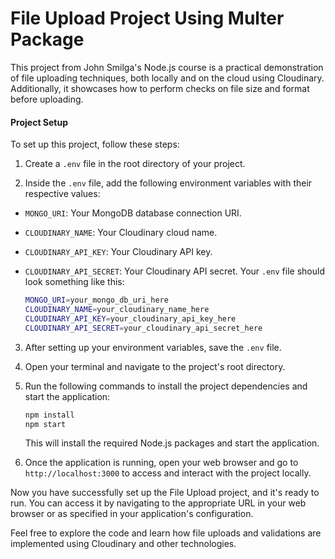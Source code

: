 # File Upload Project Using Multer Package

This project from John Smilga's Node.js course is a practical demonstration of file uploading techniques, both locally and on the cloud using Cloudinary. Additionally, it showcases how to perform checks on file size and format before uploading.

#### Project Setup

To set up this project, follow these steps:

1. Create a `.env` file in the root directory of your project.

2. Inside the `.env` file, add the following environment variables with their respective values:

- `MONGO_URI`: Your MongoDB database connection URI.
- `CLOUDINARY_NAME`: Your Cloudinary cloud name.
- `CLOUDINARY_API_KEY`: Your Cloudinary API key.
- `CLOUDINARY_API_SECRET`: Your Cloudinary API secret.
  Your `.env` file should look something like this:

  ```sh
  MONGO_URI=your_mongo_db_uri_here
  CLOUDINARY_NAME=your_cloudinary_name_here
  CLOUDINARY_API_KEY=your_cloudinary_api_key_here
  CLOUDINARY_API_SECRET=your_cloudinary_api_secret_here
  ```

3. After setting up your environment variables, save the `.env` file.

4. Open your terminal and navigate to the project's root directory.

5. Run the following commands to install the project dependencies and start the application:

   ```sh
   npm install
   npm start
   ```

   This will install the required Node.js packages and start the application.

6. Once the application is running, open your web browser and go to `http://localhost:3000` to access and interact with the project locally.

Now you have successfully set up the File Upload project, and it's ready to run. You can access it by navigating to the appropriate URL in your web browser or as specified in your application's configuration.

Feel free to explore the code and learn how file uploads and validations are implemented using Cloudinary and other technologies.
